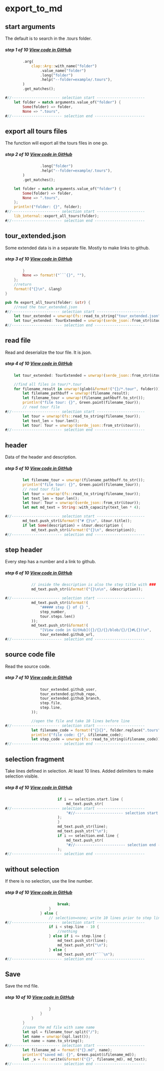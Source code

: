 # export_to_md
## start arguments

The default is to search in the .tours folder.

##### step 1 of 10 [View code in GitHub](https://github.com/LucianoBestia/codetour_export_to_md/blob/master/src/main.rs#L76)
```rust
        .arg(
            clap::Arg::with_name("folder")
                .value_name("folder")
                .long("folder")
                .help("--folder=example/.tours"),
        )
        .get_matches();

#//---------------------- selection start ----------------------
    let folder = match arguments.value_of("folder") {
        Some(folder) => folder,
        None => ".tours",
#//----------------------- selection end -----------------------
```
## export all tours files

The function will export all the tours files in one go.

##### step 2 of 10 [View code in GitHub](https://github.com/LucianoBestia/codetour_export_to_md/blob/master/src/main.rs#L79)
```rust
                .long("folder")
                .help("--folder=example/.tours"),
        )
        .get_matches();

    let folder = match arguments.value_of("folder") {
        Some(folder) => folder,
        None => ".tours",
    };
    println!("folder: {}", folder);
#//---------------------- selection start ----------------------
    lib_internal::export_all_tours(folder);
#//----------------------- selection end -----------------------
```
## tour_extended.json

Some extended data is in a separate file. Mostly to make links to github.

##### step 3 of 10 [View code in GitHub](https://github.com/LucianoBestia/codetour_export_to_md/blob/master/src/lib_internal.rs#L68)
```rust
        }
        None => format!("```{}", ""),
    };
    //return
    format!("{}\n", &lang)
}

pub fn export_all_tours(folder: &str) {
    //read the tour_extended.json
#//---------------------- selection start ----------------------
    let tour_extended = unwrap!(fs::read_to_string("tour_extended.json"));
    let tour_extended: TourExtended = unwrap!(serde_json::from_str(&tour_extended));
#//----------------------- selection end -----------------------
```
## read file
Read and deserialize the tour file. It is json.

##### step 4 of 10 [View code in GitHub](https://github.com/LucianoBestia/codetour_export_to_md/blob/master/src/lib_internal.rs#L79)
```rust
    let tour_extended: TourExtended = unwrap!(serde_json::from_str(&tour_extended));

    //find all files in tour/*.tour
    for filename_result in unwrap!(glob(&format!("{}/*.tour", folder))) {
        let filename_pathbuff = unwrap!(filename_result);
        let filename_tour = unwrap!(filename_pathbuff.to_str());
        println!("file tour: {}", Green.paint(filename_tour));
        // read tour file
#//---------------------- selection start ----------------------
        let tour = unwrap!(fs::read_to_string(filename_tour));
        let text_len = tour.len();
        let tour: Tour = unwrap!(serde_json::from_str(&tour));
#//----------------------- selection end -----------------------
```
## header
Data of the header and description.

##### step 5 of 10 [View code in GitHub](https://github.com/LucianoBestia/codetour_export_to_md/blob/master/src/lib_internal.rs#L86)
```rust
        let filename_tour = unwrap!(filename_pathbuff.to_str());
        println!("file tour: {}", Green.paint(filename_tour));
        // read tour file
        let tour = unwrap!(fs::read_to_string(filename_tour));
        let text_len = tour.len();
        let tour: Tour = unwrap!(serde_json::from_str(&tour));
        let mut md_text = String::with_capacity(text_len * 4);

#//---------------------- selection start ----------------------
        md_text.push_str(&format!("# {}\n", &tour.title));
        if let Some(description) = &tour.description {
            md_text.push_str(&format!("{}\n", description));
#//----------------------- selection end -----------------------
```
## step header
Every step has a number and a link to github.

##### step 6 of 10 [View code in GitHub](https://github.com/LucianoBestia/codetour_export_to_md/blob/master/src/lib_internal.rs#L102)
```rust
            // inside the description is also the step title with ###
            md_text.push_str(&format!("{}\n\n", &description));

#//---------------------- selection start ----------------------
            md_text.push_str(&format!(
                "##### step {} of {} ",
                step_number,
                tour.steps.len()
            ));
            md_text.push_str(&format!(
                "[View code in GitHub]({}/{}/{}/blob/{}/{}#L{})\n",
                tour_extended.github_url,
#//----------------------- selection end -----------------------
```
## source code file
Read the source code.

##### step 7 of 10 [View code in GitHub](https://github.com/LucianoBestia/codetour_export_to_md/blob/master/src/lib_internal.rs#L119)
```rust
                tour_extended.github_user,
                tour_extended.github_repo,
                tour_extended.github_branch,
                step.file,
                step.line,
            ));

            //open the file and take 10 lines before line
#//---------------------- selection start ----------------------
            let filename_code = format!("{}{}", folder.replace(".tours", ""), &step.file);
            println!("file code: {}", &filename_code);
            let step_code = unwrap!(fs::read_to_string(&filename_code));
#//----------------------- selection end -----------------------
```
## selection fragment
Take lines defined in selection. At least 10 lines. Added delimiters to make selection visible.

##### step 8 of 10 [View code in GitHub](https://github.com/LucianoBestia/codetour_export_to_md/blob/master/src/lib_internal.rs#L145)
```rust
                        if i == selection.start.line {
                            md_text.push_str(
#//---------------------- selection start ----------------------
                            "#//---------------------- selection start ----------------------\n",
                        );
                        }
                        md_text.push_str(line);
                        md_text.push_str("\n");
                        if i == selection.end.line {
                            md_text.push_str(
                            "#//----------------------- selection end -----------------------\n",
                        );
#//----------------------- selection end -----------------------
```
## without selection
If there is no selection, use the line number.

##### step 9 of 10 [View code in GitHub](https://github.com/LucianoBestia/codetour_export_to_md/blob/master/src/lib_internal.rs#L153)
```rust
                        break;
                    }
                } else {
                    // selection=none; write 10 lines prior to step line
#//---------------------- selection start ----------------------
                    if i < step.line - 10 {
                        //nothing
                    } else if i <= step.line {
                        md_text.push_str(line);
                        md_text.push_str("\n");
                    } else {
                        md_text.push_str("```\n");
#//----------------------- selection end -----------------------
```
## Save
Save the md file.

##### step 10 of 10 [View code in GitHub](https://github.com/LucianoBestia/codetour_export_to_md/blob/master/src/lib_internal.rs#L166)
```rust
                    }
                }
            }
        }
        //save the md file with same name
        let spl = filename_tour.split("/");
        let name = unwrap!(spl.last());
        let name = name.to_string();
#//---------------------- selection start ----------------------
        let filename_md = format!("{}.md", name);
        println!("saved md: {}", Green.paint(&filename_md));
        let _x = fs::write(&format!("{}", filename_md), md_text);
#//----------------------- selection end -----------------------
```
